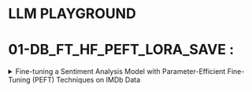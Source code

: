 # LLM PLAYGROUND

# 01-DB_FT_HF_PEFT_LORA_SAVE : 
<details>
  <summary> Fine-tuning a Sentiment Analysis Model with Parameter-Efficient Fine-Tuning (PEFT) Techniques on IMDb Data</summary>

**Imports:**
Libraries for datasets, models, tokenizers, training, and evaluation from transformers, datasets, and other packages.

**Dataset:**
Loading a truncated IMDb dataset from a personal repository.
Model Setup:

Initialization of the DistilBERT model (with an option for RoBERTa) for sequence classification.
Setting up label mappings for sentiment classification (Positive/Negative).

**Data Preprocessing:**
Tokenization of the text data with special handling for padding tokens.

**Evaluation Setup:**
Loading the accuracy metric from the evaluate library.
Defining a function to compute metrics (accuracy) for model evaluation.
Apply Untrained Model to Text:

Running the untrained model on a list of example sentences to predict their sentiment.

**Model Training:**
Configuring parameters for PEFT (Parameter-efficient Fine-tuning).
Displaying trainable parameters of the model.
Setting hyperparameters for training (learning rate, batch size, epochs).
Initializing the Trainer with model, training arguments, datasets, tokenizer, and data collator.
Commencing the training process.

**Generate Prediction:**
Moving the model to a specific device (MPS or CPU) for inference.
Predicting sentiments of the example sentences with the trained model.

**Push Model to Hub:**
Providing two options for Hugging Face Hub login: Notebook login and key login.
Setting up identifiers for pushing the model and trainer to the Hugging Face Hub.
Optional - Load PEFT Model for Inference:

Instructions on how to load a PEFT model from the hub for inference purposes.
</details>
